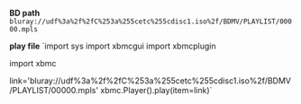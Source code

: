 **BD path**
`bluray://udf%3a%2f%2fC%253a%255cetc%255cdisc1.iso%2f/BDMV/PLAYLIST/00000.mpls`

**play file**
`import sys
import xbmcgui
import xbmcplugin

import xbmc

link='bluray://udf%3a%2f%2fC%253a%255cetc%255cdisc1.iso%2f/BDMV/PLAYLIST/00000.mpls'
xbmc.Player().play(item=link)`
